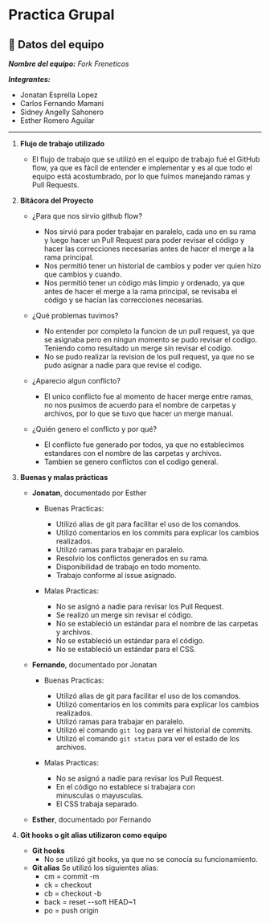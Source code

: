 # Practica Grupal

## 📝 Datos del equipo

_**Nombre del equipo:** Fork Freneticos_

_**Integrantes:**_

- Jonatan Esprella Lopez
- Carlos Fernando Mamani
- Sidney Angelly Sahonero
- Esther Romero Aguilar

---

1. **Flujo de trabajo utilizado**

   - El flujo de trabajo que se utilizó en el equipo de trabajo fué el GitHub flow, ya que es fácil de entender e implementar y es al que todo el equipo está acostumbrado, por lo que fuímos manejando ramas y Pull Requests.

2. **Bitácora del Proyecto**

   - ¿Para que nos sirvio github flow?
     - Nos sirvió para poder trabajar en paralelo, cada uno en su rama y luego hacer un Pull Request para poder revisar el código y hacer las correcciones necesarias antes de hacer el merge a la rama principal.
     - Nos permitió tener un historial de cambios y poder ver quien hizo que cambios y cuando.
     - Nos permitió tener un código más limpio y ordenado, ya que antes de hacer el merge a la rama principal, se revisaba el código y se hacían las correcciones necesarias.
   - ¿Qué problemas tuvimos?

     - No entender por completo la funcion de un pull request, ya que se asignaba pero en ningun momento se pudo revisar el codigo. Teniendo como resultado un merge sin revisar el codigo.
     - No se pudo realizar la revision de los pull request, ya que no se pudo asignar a nadie para que revise el codigo.

   - ¿Aparecio algun conflicto?
     - El unico conflicto fue al momento de hacer merge entre ramas, no nos pusimos de acuerdo para el nombre de carpetas y archivos, por lo que se tuvo que hacer un merge manual.
   - ¿Quién genero el conflicto y por qué?
     - El conflicto fue generado por todos, ya que no establecimos estandares con el nombre de las carpetas y archivos.
     - Tambien se genero conflictos con el codigo general.

3. **Buenas y malas prácticas**

   - **Jonatan**, documentado por Esther

     - Buenas Practicas:

       - Utilizó alias de git para facilitar el uso de los comandos.
       - Utilizó comentarios en los commits para explicar los cambios realizados.
       - Utilizó ramas para trabajar en paralelo.
       - Resolvio los conflictos generados en su rama.
       - Disponibilidad de trabajo en todo momento.
       - Trabajo conforme al issue asignado.

     - Malas Practicas:
       - No se asignó a nadie para revisar los Pull Request.
       - Se realizó un merge sin revisar el código.
       - No se estableció un estándar para el nombre de las carpetas y archivos.
       - No se estableció un estándar para el código.
       - No se estableció un estándar para el CSS.

   - **Fernando**, documentado por Jonatan

     - Buenas Practicas:

       - Utilizó alias de git para facilitar el uso de los comandos.
       - Utilizó comentarios en los commits para explicar los cambios realizados.
       - Utilizó ramas para trabajar en paralelo.
       - Utilizó el comando `git log` para ver el historial de commits.
       - Utilizó el comando `git status` para ver el estado de los archivos.

     - Malas Practicas:
       - No se asignó a nadie para revisar los Pull Request.
       - En el código no establece si trabajara con minusculas o mayusculas.
       - El CSS trabaja separado.

   - **Esther**, documentado por Fernando

4. **Git hooks o git alias utilizaron como equipo**
   - **Git hooks**
     - No se utilizó git hooks, ya que no se conocía su funcionamiento.
   - **Git alias**
     Se utilizó los siguientes alias:
     - cm = commit -m
     - ck = checkout
     - cb = checkout -b
     - back = reset --soft HEAD~1
     - po = push origin
